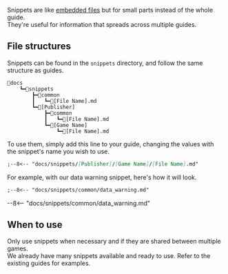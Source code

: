 Snippets are like [embedded files](embedded_files.md) but for small parts instead of the whole guide.  
They're useful for information that spreads across multiple guides.

## File structures

Snippets can be found in the `snippets` directory, and follow the same structure as guides.

```
📂docs
    ┗━📂snippets
        ┣━📂common
        ┃   ┗━📄[File Name].md
        ┗━📂[Publisher]
            ┣━📂common
            ┃   ┗━📄[File Name].md
            ┗━📂[Game Name]
                ┗━📄[File Name].md
```

To use them, simply add this line to your guide, changing the values with the snippet's name you wish to use.

``` md
;--8<-- "docs/snippets/[Publisher]/[Game Name]/[File Name].md"
```

For example, with our data warning snippet, here's how it will look.

``` md
;--8<-- "docs/snippets/common/data_warning.md"
```

--8<-- "docs/snippets/common/data_warning.md"

## When to use

Only use snippets when necessary and if they are shared between multiple games.  
We already have many snippets available and ready to use. Refer to the existing guides for examples.